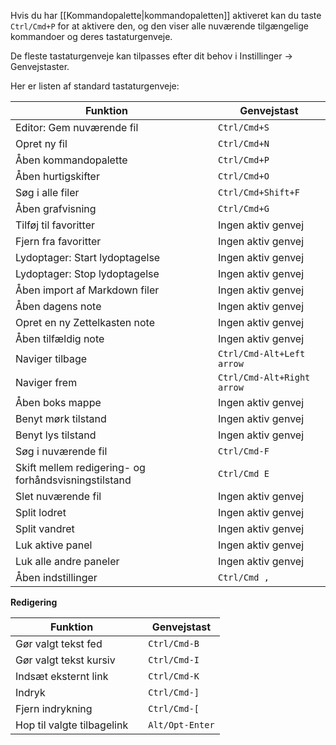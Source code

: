 Hvis du har [[Kommandopalette|kommandopaletten]] aktiveret kan du taste `Ctrl/Cmd+P` for at aktivere den, og den viser alle nuværende tilgængelige kommandoer og deres tastaturgenveje.

De fleste tastaturgenveje kan tilpasses efter dit behov i Instillinger -> Genvejstaster.

Her er listen af standard tastaturgenveje:

Funktion                        |   | Genvejstast          
------------------------------- | - | ------------------
Editor: Gem nuværende fil       |   | `Ctrl/Cmd+S`     
Opret ny fil	                |   | `Ctrl/Cmd+N`      
Åben kommandopalette            |   | `Ctrl/Cmd+P`      
Åben hurtigskifter              |   | `Ctrl/Cmd+O`      
Søg i alle filer                |   | `Ctrl/Cmd+Shift+F`
Åben grafvisning                |   | `Ctrl/Cmd+G`      
Tilføj til favoritter           |   | Ingen aktiv genvej             
Fjern fra favoritter            |   | Ingen aktiv genvej             
Lydoptager: Start lydoptagelse  |   | Ingen aktiv genvej             
Lydoptager: Stop lydoptagelse   |   | Ingen aktiv genvej             
Åben import af Markdown filer   |   | Ingen aktiv genvej             
Åben dagens note                |   | Ingen aktiv genvej             
Opret en ny Zettelkasten note   |   | Ingen aktiv genvej             
Åben tilfældig note             |   | Ingen aktiv genvej             
Naviger tilbage                 |   | `Ctrl/Cmd-Alt+Left arrow`  
Naviger frem                    |   | `Ctrl/Cmd-Alt+Right arrow`  
Åben boks mappe                 |   | Ingen aktiv genvej             
Benyt mørk tilstand             |   | Ingen aktiv genvej             
Benyt lys tilstand              |   | Ingen aktiv genvej             
Søg i nuværende fil             |   | `Ctrl/Cmd-F`      
Skift mellem redigering- og forhåndsvisningstilstand        |   | `Ctrl/Cmd E`      
Slet nuværende fil              |   | Ingen aktiv genvej             
Split lodret                    |   | Ingen aktiv genvej             
Split vandret                   |   | Ingen aktiv genvej             
Luk aktive panel                |   | Ingen aktiv genvej             
Luk alle andre paneler          |   | Ingen aktiv genvej             
Åben indstillinger              |   | `Ctrl/Cmd ,`      

**Redigering**

Funktion                        |   | Genvejstast    
------------------------------- | - | ------------
Gør valgt tekst fed             |   | `Ctrl/Cmd-B` 
Gør valgt tekst kursiv          |   | `Ctrl/Cmd-I`
Indsæt eksternt link            |   | `Ctrl/Cmd-K`
Indryk                          |   | `Ctrl/Cmd-]`
Fjern indrykning                |   | `Ctrl/Cmd-[`
Hop til valgte tilbagelink      |   | `Alt/Opt-Enter`
